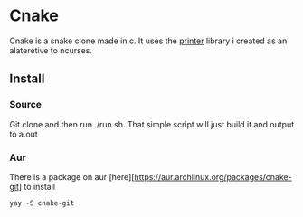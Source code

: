 # Cnake

Cnake is a snake clone made in c. It uses 
the [printer](https://github.com/spynetS/printer) library i created 
as an alateretive to ncurses.


## Install

### Source
Git clone and then run ./run.sh. That simple script will
just build it and output to a.out

### Aur
There is a package on aur [here][https://aur.archlinux.org/packages/cnake-git]
to install
```
yay -S cnake-git
```



